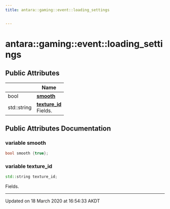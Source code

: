 ```yaml
---
title: antara::gaming::event::loading_settings


---
```


# antara::gaming::event::loading_settings

















## Public Attributes

|                | Name           |
| -------------- | -------------- |
| bool | **[smooth](Classes/structantara_1_1gaming_1_1event_1_1loading__settings.md#variable-smooth)**  |
| std::string | **[texture_id](Classes/structantara_1_1gaming_1_1event_1_1loading__settings.md#variable-texture_id)** <br>Fields.  |












## Public Attributes Documentation

### variable smooth

```cpp
bool smooth {true};
```




























### variable texture_id

```cpp
std::string texture_id;
```

Fields. 































-------------------------------

Updated on 18 March 2020 at 16:54:33 AKDT